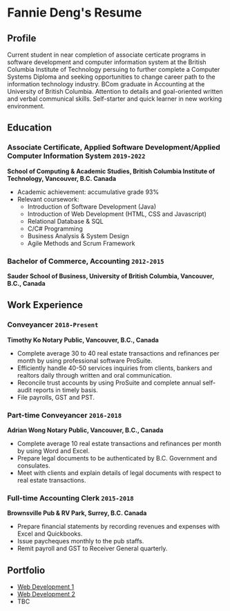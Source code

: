 # Fannie Deng's Resume

## Profile
Current student in near completion of associate certicate programs in software development and computer information system at the British Columbia Institute of Technology persuing to further complete a Computer Systems Diploma and seeking opportunities to change career path to the information technology industry. BCom graduate in Accounting at the University of British Columbia. Attention to details and goal-oriented written and verbal communical skills. Self-starter and quick learner in new working environment.

## Education
### Associate Certificate, Applied Software Development/Applied Computer Information System `2019-2022`
**School of Computing & Academic Studies, British Columbia Institute of Technology, Vancouver, B.C. Canada**
- Academic achievement: accumulative grade 93%
- Relevant coursework:
  - Introduction of Software Development (Java)
  - Introduction of Web Development (HTML, CSS and Javascript)
  - Relational Database & SQL
  - C/C# Programming
  - Business Analysis & System Design
  - Agile Methods and Scrum Framework
  
### Bachelor of Commerce, Accounting `2012-2015`
**Sauder School of Business, University of British Columbia, Vancouver, B.C., Canada**

## Work Experience
### Conveyancer `2018-Present`
**Timothy Ko Notary Public, Vancouver, B.C., Canada**
- Complete average 30 to 40 real estate transactions and refinances per month by using professional software ProSuite.
- Efficiently handle 40-50 services inquiries from clients, bankers and realtors daily through written and oral communication.
- Reconcile trust accounts by using ProSuite and complete annual self-audit reports in timely basis.
- File payrolls, GST and PST.

### Part-time Conveyancer `2016-2018`
**Adrian Wong Notary Public, Vancouver, B.C., Canada**
- Complete average 10 real estate transactions and refinances per month by using Word and Excel.
- Prepare legal documents to be authenticated by B.C. Government and consulates.
- Meet with clients and explain details of legal documents with respect to real estate transactions.

### Full-time Accounting Clerk `2015-2018`
**Brownsville Pub & RV Park, Surrey, B.C. Canada**
- Prepare financial statements by recording revenues and expenses with Excel and Quickbooks.
- Issue paycheques monthly to the pub staffs.
- Remit payroll and GST to Receiver General quarterly.

## Portfolio
- [Web Development 1](https://dumplingdang.github.io/cafegloucester/)
- [Web Development 2](https://dumplingdang.github.io/instahgram/)
- TBC
